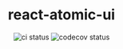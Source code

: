 <h1 align="center">react-atomic-ui</h1>
<p align="center">
    <img alt="ci status" src="https://github.com/laurazenc/react-atomic-ui/workflows/CI/badge.svg" />
    <img alt="codecov status"src="https://codecov.io/gh/laurazenc/react-atomic-ui/branch/master/graph/badge.svg?token=HYUYFFVPM6"/>
</p>
